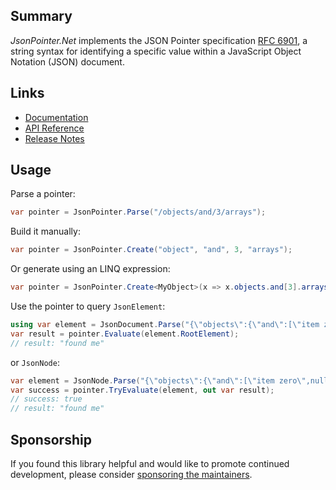 ## Summary

_JsonPointer.Net_ implements the JSON Pointer specification [RFC 6901](https://www.rfc-editor.org/rfc/rfc6901.html), a string syntax for identifying a specific value within a JavaScript Object Notation (JSON) document.

## Links

- [Documentation](https://docs.json-everything.net/pointer/basics/)
- [API Reference](https://docs.json-everything.net/api/JsonPointer.Net/JsonPointer/)
- [Release Notes](https://docs.json-everything.net/rn-json-pointer/)

## Usage

Parse a pointer:

```c#
var pointer = JsonPointer.Parse("/objects/and/3/arrays");
```

Build it manually:

```c#
var pointer = JsonPointer.Create("object", "and", 3, "arrays");
```

Or generate using an LINQ expression:

```c#
var pointer = JsonPointer.Create<MyObject>(x => x.objects.and[3].arrays);
```

Use the pointer to query `JsonElement`:

```c#
using var element = JsonDocument.Parse("{\"objects\":{\"and\":[\"item zero\",null,2,{\"arrays\":\"found me\"}]}}");
var result = pointer.Evaluate(element.RootElement);
// result: "found me"
```

or `JsonNode`:

```c#
var element = JsonNode.Parse("{\"objects\":{\"and\":[\"item zero\",null,2,{\"arrays\":\"found me\"}]}}");
var success = pointer.TryEvaluate(element, out var result);
// success: true
// result: "found me"
```

## Sponsorship

If you found this library helpful and would like to promote continued development, please consider [sponsoring the maintainers](https://github.com/sponsors/gregsdennis).